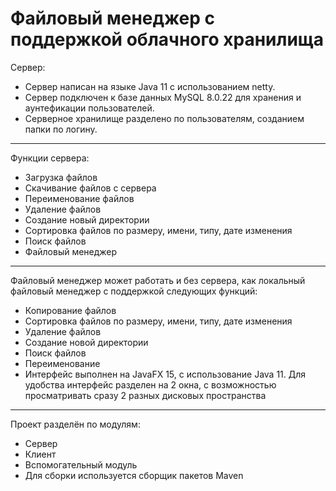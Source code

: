 # Файловый менеджер с поддержкой облачного хранилища
Сервер:
- Сервер написан на языке Java 11 с использованием netty. 
- Сервер подключен к базе данных MySQL 8.0.22 для хранения и аунтефикации пользователей. 
- Серверное хранилище разделено по пользователям, созданием папки по логину.
----------
Функции сервера:
- Загрузка файлов
- Скачивание файлов с сервера
- Переименование файлов
- Удаление файлов
- Создание новый директории
- Сортировка файлов по размеру, имени, типу, дате изменения
- Поиск файлов
- Файловый менеджер
----------
Файловый менеджер может работать и без сервера, как локальный файловый менеджер с поддержкой следующих функций:

- Копирование файлов
- Сортировка файлов по размеру, имени, типу, дате изменения
- Удаление файлов
- Создание новой директории
- Поиск файлов
- Переименование
- Интерфейс выполнен на JavaFX 15, с использование Java 11. Для удобства интерфейс разделен на 2 окна, с возможностью просматривать сразу 2 разных дисковых пространства
----------
Проект разделён по модулям:
- Сервер
- Клиент
- Вспомогательный модуль
- Для сборки используется сборщик пакетов Maven
